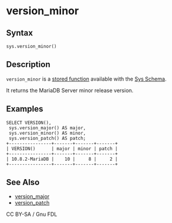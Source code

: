 # version\_minor

## Syntax

```
sys.version_minor()
```

## Description

`version_minor` is a [stored function](../../../../../../../server-usage/stored-routines/stored-functions/) available with the [Sys Schema](../).

It returns the MariaDB Server minor release version.

## Examples

```
SELECT VERSION(),
 sys.version_major() AS major, 
 sys.version_minor() AS minor,
 sys.version_patch() AS patch;
+----------------+-------+-------+-------+
| VERSION()      | major | minor | patch |
+----------------+-------+-------+-------+
| 10.8.2-MariaDB |    10 |     8 |     2 |
+----------------+-------+-------+-------+
```

## See Also

* [version\_major](version_major.md)
* [version\_patch](version_patch.md)

CC BY-SA / Gnu FDL

